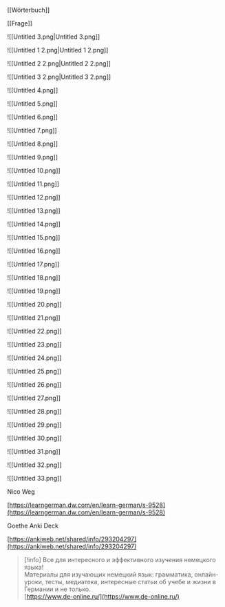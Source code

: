 [[Wörterbuch]]

[[Frage]]

![[Untitled 3.png|Untitled 3.png]]

  

![[Untitled 1 2.png|Untitled 1 2.png]]

![[Untitled 2 2.png|Untitled 2 2.png]]

![[Untitled 3 2.png|Untitled 3 2.png]]

![[Untitled 4.png]]

![[Untitled 5.png]]

![[Untitled 6.png]]

![[Untitled 7.png]]

![[Untitled 8.png]]

![[Untitled 9.png]]

  

![[Untitled 10.png]]

![[Untitled 11.png]]

![[Untitled 12.png]]

![[Untitled 13.png]]

![[Untitled 14.png]]

![[Untitled 15.png]]

![[Untitled 16.png]]

![[Untitled 17.png]]

![[Untitled 18.png]]

![[Untitled 19.png]]

![[Untitled 20.png]]

![[Untitled 21.png]]

![[Untitled 22.png]]

![[Untitled 23.png]]

![[Untitled 24.png]]

![[Untitled 25.png]]

![[Untitled 26.png]]

![[Untitled 27.png]]

![[Untitled 28.png]]

![[Untitled 29.png]]

![[Untitled 30.png]]

![[Untitled 31.png]]

![[Untitled 32.png]]

  

  

  

  

  

  

  

![[Untitled 33.png]]

Nico Weg

[https://learngerman.dw.com/en/learn-german/s-9528](https://learngerman.dw.com/en/learn-german/s-9528)

Goethe Anki Deck

[https://ankiweb.net/shared/info/293204297](https://ankiweb.net/shared/info/293204297)

> [!info] Все для интересного и эффективного изучения немецкого языка!  
> Материалы для изучающих немецкий язык: грамматика, онлайн-уроки, тесты, медиатека, интересные статьи об учебе и жизни в Германии и не только.  
> [https://www.de-online.ru/](https://www.de-online.ru/)